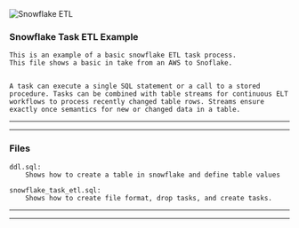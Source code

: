 <img src="https://external-content.duckduckgo.com/iu/?u=https%3A%2F%2Fwww.netguru.com%2Fhs-fs%2Fhubfs%2FSnowflake%2520logo.jpg%3Fwidth%3D653%26name%3DSnowflake%2520logo.jpg&f=1&nofb=1" alt="Snowflake ETL" title="Snowflake ETL">

### Snowflake Task ETL Example
```
This is an example of a basic snowflake ETL task process.
This file shows a basic in take from an AWS to Snoflake. 


A task can execute a single SQL statement or a call to a stored procedure. Tasks can be combined with table streams for continuous ELT workflows to process recently changed table rows. Streams ensure exactly once semantics for new or changed data in a table.

```
______________________________________________________________________
______________________________________________________________________
### Files
```
ddl.sql:
    Shows how to create a table in snowflake and define table values

snowflake_task_etl.sql:
    Shows how to create file format, drop tasks, and create tasks.
```

______________________________________________________________________
______________________________________________________________________